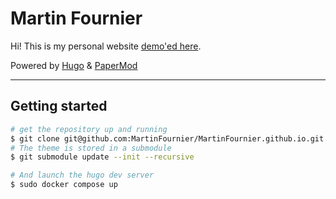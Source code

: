 # Martin Fournier

Hi! This is my personal website [demo'ed here](https://mfournier.com).

Powered by [Hugo](https://gohugo.io) & [PaperMod](https://github.com/adityatelange/hugo-PaperMod/)

---

## Getting started
```sh
# get the repository up and running
$ git clone git@github.com:MartinFournier/MartinFournier.github.io.git
# The theme is stored in a submodule
$ git submodule update --init --recursive

# And launch the hugo dev server
$ sudo docker compose up
```
